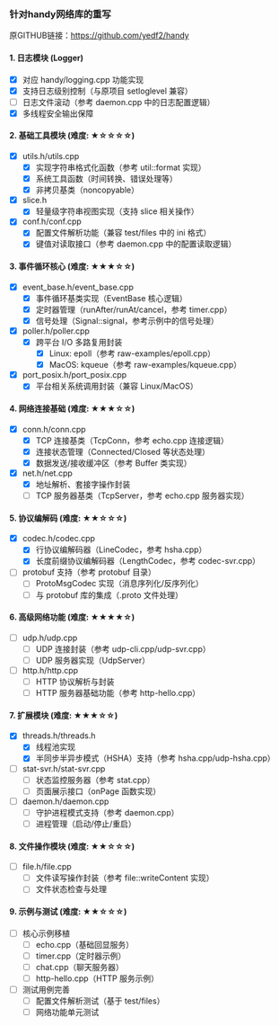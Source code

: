 ### 针对handy网络库的重写
原GITHUB链接：https://github.com/yedf2/handy

#### 1. 日志模块 (Logger)

- [x] 对应 handy/logging.cpp 功能实现
- [x] 支持日志级别控制（与原项目 setloglevel 兼容）
- [ ] 日志文件滚动（参考 daemon.cpp 中的日志配置逻辑）
- [x] 多线程安全输出保障

#### 2. 基础工具模块 (难度: ★☆☆☆☆)

- [x] utils.h/utils.cpp
  - [x] 实现字符串格式化函数（参考 util::format 实现）
  - [x] 系统工具函数（时间转换、错误处理等）
  - [x] 非拷贝基类（noncopyable）
- [x] slice.h
  - [x] 轻量级字符串视图实现（支持 slice 相关操作）
- [x] conf.h/conf.cpp
  - [x] 配置文件解析功能（兼容 test/files 中的 ini 格式）
  - [x] 键值对读取接口（参考 daemon.cpp 中的配置读取逻辑）

#### 3. 事件循环核心 (难度: ★★★☆☆)

- [x] event_base.h/event_base.cpp
  - [x] 事件循环基类实现（EventBase 核心逻辑）
  - [x] 定时器管理（runAfter/runAt/cancel，参考 timer.cpp）
  - [x] 信号处理（Signal::signal，参考示例中的信号处理）
- [x] poller.h/poller.cpp
  - [x] 跨平台 I/O 多路复用封装
    - [x] Linux: epoll（参考 raw-examples/epoll.cpp）
    - [x] MacOS: kqueue（参考 raw-examples/kqueue.cpp）
- [x] port_posix.h/port_posix.cpp
  - [x] 平台相关系统调用封装（兼容 Linux/MacOS）

#### 4. 网络连接基础 (难度: ★★★☆☆)

- [x] conn.h/conn.cpp
  - [x] TCP 连接基类（TcpConn，参考 echo.cpp 连接逻辑）
  - [x] 连接状态管理（Connected/Closed 等状态处理）
  - [x] 数据发送/接收缓冲区（参考 Buffer 类实现）
- [x] net.h/net.cpp
  - [x] 地址解析、套接字操作封装
  - [ ] TCP 服务器基类（TcpServer，参考 echo.cpp 服务器实现）

#### 5. 协议编解码 (难度: ★★☆☆☆)

- [x] codec.h/codec.cpp
  - [x] 行协议编解码器（LineCodec，参考 hsha.cpp）
  - [x] 长度前缀协议编解码器（LengthCodec，参考 codec-svr.cpp）
- [ ] protobuf 支持（参考 protobuf 目录）
  - [ ] ProtoMsgCodec 实现（消息序列化/反序列化）
  - [ ] 与 protobuf 库的集成（.proto 文件处理）

#### 6. 高级网络功能 (难度: ★★★★☆)

- [ ] udp.h/udp.cpp
  - [ ] UDP 连接封装（参考 udp-cli.cpp/udp-svr.cpp）
  - [ ] UDP 服务器实现（UdpServer）
- [ ] http.h/http.cpp
  - [ ] HTTP 协议解析与封装
  - [ ] HTTP 服务器基础功能（参考 http-hello.cpp）

#### 7. 扩展模块 (难度: ★★★☆☆)

- [x] threads.h/threads.h
  - [x] 线程池实现
  - [x] 半同步半异步模式（HSHA）支持（参考 hsha.cpp/udp-hsha.cpp）
- [ ] stat-svr.h/stat-svr.cpp
  - [ ] 状态监控服务器（参考 stat.cpp）
  - [ ] 页面展示接口（onPage 函数实现）
- [ ] daemon.h/daemon.cpp
  - [ ] 守护进程模式支持（参考 daemon.cpp）
  - [ ] 进程管理（启动/停止/重启）

#### 8. 文件操作模块 (难度: ★★☆☆☆)

- [ ] file.h/file.cpp
  - [ ] 文件读写操作封装（参考 file::writeContent 实现）
  - [ ] 文件状态检查与处理

#### 9. 示例与测试 (难度: ★★☆☆☆)

- [ ] 核心示例移植
  - [ ] echo.cpp（基础回显服务）
  - [ ] timer.cpp（定时器示例）
  - [ ] chat.cpp（聊天服务器）
  - [ ] http-hello.cpp（HTTP 服务示例）
- [ ] 测试用例完善
  - [ ] 配置文件解析测试（基于 test/files）
  - [ ] 网络功能单元测试
